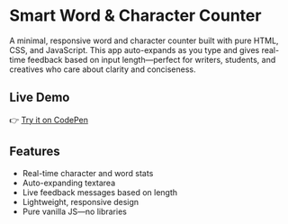 #  Smart Word & Character Counter

A minimal, responsive word and character counter built with pure HTML, CSS, and JavaScript. This app auto-expands as you type and gives real-time feedback based on input length—perfect for writers, students, and creatives who care about clarity and conciseness.

##  Live Demo

👉 [Try it on CodePen](https://codepen.io/KhensCode/pen/LEpEYqm)

## Features

- Real-time character and word stats  
- Auto-expanding textarea  
- Live feedback messages based on length  
- Lightweight, responsive design  
- Pure vanilla JS—no libraries



